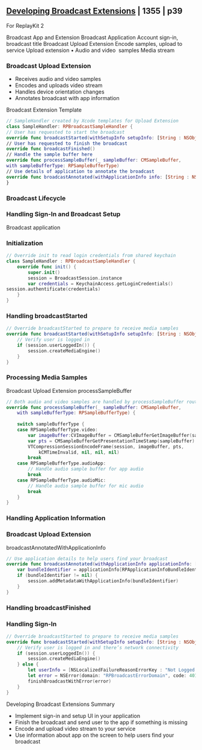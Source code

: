 ## [Developing Broadcast Extensions](3-developing-broadcast-extensions.md) | 1355 | p39

For ReplayKit 2




Broadcast App and Extension
Broadcast Application
Account sign-in, broadcast title
Broadcast Upload Extension
Encode samples, upload to service
Upload extension
 •
Audio and video  samples
Media stream
  
### Broadcast Upload Extension

- Receives audio and video samples
- Encodes and uploads video stream
- Handles device orientation changes
- Annotates broadcast with app information

Broadcast Extension Template

```swift
// SampleHandler created by Xcode templates for Upload Extension
class SampleHandler: RPBroadcastSampleHandler {
// User has requested to start the broadcast
override func broadcastStarted(withSetupInfo setupInfo: [String : NSObject]?)
// User has requested to finish the broadcast
override func broadcastFinished()
// Handle the sample buffer here
override func processSampleBuffer(_ sampleBuffer: CMSampleBuffer,
with sampleBufferType: RPSampleBufferType)
// Use details of application to annotate the broadcast
override func broadcastAnnotated(withApplicationInfo info: [String : NSObject])
}
```

### Broadcast Lifecycle

### Handling Sign-In and Broadcast Setup

Broadcast application

### Initialization

```swift
// Override init to read login credentials from shared keychain
class SampleHandler : RPBroadcastSampleHandler {
    override func init() {
        super.init()
        session = BroadcastSession.instance
        var credentials = KeychainAccess.getLoginCredentials()
session.authentificate(credentials)
    }
}
```

### Handling broadcastStarted

```swift
// Override broadcastStarted to prepare to receive media samples
override func broadcastStarted(withSetupInfo setupInfo: [String : NSObject]?) {
    // Verify user is logged in
    if (session.userLoggedIn()) {
        session.createMediaEngine()
    }
}
```

### Processing Media Samples

Broadcast Upload Extension
processSampleBuffer

```swift
// Both audio and video samples are handled by processSampleBuffer routine
override func processSampleBuffer(_ sampleBuffer: CMSampleBuffer,
    with sampleBufferType: RPSampleBufferType) {
    
    switch sampleBufferType {
    case RPSampleBufferType.video:
        var imageBuffer:CVImageBuffer = CMSampleBufferGetImageBuffer(sampleBuffer)!
        var pts = CMSampleBufferGetPresentationTimeStamp(sampleBuffer) as CMTime
        VTCompressionSessionEncodeFrame(session, imageBuffer, pts,
            kCMTimeInvalid, nil, nil, nil)
        break
    case RPSampleBufferType.audioApp:
        // Handle audio sample buffer for app audio
        break
    case RPSampleBufferType.audioMic:
        // Handle audio sample buffer for mic audio
        break
    }
}
```

### Handling Application Information

### Broadcast Upload Extension
broadcastAnnotatedWithApplicationInfo

```swift
// Use application details to help users find your broadcast
override func broadcastAnnotated(withApplicationInfo applicationInfo: [AnyHashable : Any]) {
    var bundleIdentifier = applicationInfo[RPApplicationInfoBundleIdentifierKey]
    if (bundleIdentifier != nil) {
        session.addMetadataWithApplicationInfo(bundleIdentifier)
    }
}
```

### Handling broadcastFinished

### Handling Sign-In

```swift
// Override broadcastStarted to prepare to receive media samples
override func broadcastStarted(withSetupInfo setupInfo: [String : NSObject]?) {
    // Verify user is logged in and there’s network connectivity
    if (session.userLoggedIn()) {
        session.createMediaEngine()
    } else {
        let userInfo = [NSLocalizedFailureReasonErrorKey : "Not Logged In"]
        let error = NSError(domain: "RPBroadcastErrorDomain", code: 401, userInfo: userInfo)
        finishBroadcastWithError(error)
    }
}
```


Developing Broadcast Extensions
Summary

- Implement sign-in and setup UI in your application
- Finish the broadcast and send user to the app if something is missing
- Encode and upload video stream to your service
- Use information about app on the screen to help users find your broadcast
